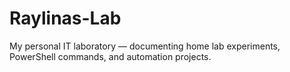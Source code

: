 # Raylinas-Lab
My personal IT laboratory — documenting home lab experiments, PowerShell commands, and automation projects.
